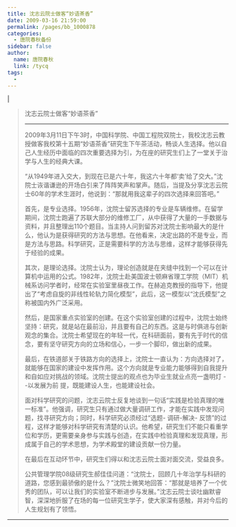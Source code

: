 ```yaml
---
title: 沈志云院士做客“妙语茶香”
date: 2009-03-16 21:59:00
permalink: /pages/bb_1000878
categories: 
  - 唐院春秋备份
sidebar: false
author: 
  name: 唐院春秋
  link: /tycq
tags: 
  - 
---
```


|

> 沈志云院士做客“妙语茶香”
>
> ****
>
>
> 2009年3月11日下午3时，中国科学院、中国工程院双院士，我校沈志云教授做客我校第十五期“妙语茶香”研究生下午茶活动，畅谈人生选择。他以自己人生经历中面临的四次重要选择为引，为在座的研究生们上了一堂关于治学与人生的经典大课。
>
>
> “从1949年进入交大，到现在已是六十年，我这六十年都‘卖’给了交大。”沈院士诙谐谦逊的开场白引来了阵阵笑声和掌声。随后，当提及分享沈志云院士60年的学术生涯时，他说到：“那就用我这辈子的四次选择来回答吧。”
>
>
> 首先，是专业选择。1956年，沈院士留苏选择的专业是车辆维修。在留学期间，沈院士跑遍了苏联大部分的维修工厂，从中获得了大量的一手数据与资料，并且整理出110个题目。当主持人问到留苏对沈院士影响最大的是什么，他认为是获得研究的方法与思想。在他看来，决定出路的不是专业，而是方法与思路。科学研究，正是需要科学的方法与思维，这样才能够获得先于经验的成果。
>
>
> 其次，是理论选择。沈院士认为，理论创造就是在夹缝中找到一个可以在计算机中运用的公式。1982年，沈院士赴美国波士顿麻省理工学院（MIT）机械系访问学者时，经常在实验室里昼夜工作。在赫追克教授的指导下，他提出了“考虑自旋的非线性轮轨力简化模型”，此后，这一模型以“沈氏模型”之称被国内外广泛采用。
>
>
> 然后，是国家重点实验室的创建。在这个实验室创建的过程中，沈院士始终坚持：研究，就是站在最前沿，并且要有自己的东西。这是与时俱进与创新观念的集合。沈院士希望现在的年轻一代，在科研面前，要有先于时代的信念，要有坚守研究方向的立场和信心，一步一个脚印，做出新的成果。
>
>
> 最后，在铁道部关于铁路方向的选择上，沈院士一直认为：方向选择对了，就能够在国家的建设中发挥作用。这个方向就是专业能力能够得到自我提升和自如应对挑战的领域。沈院士提出的观点也为毕业生就业点亮一盏明灯
> --以发展为前 提，既能建设人生，也能建设社会。
>
>
> 面对科学研究的问题，沈志云院士反复地谈到一句话“实践是检验真理的唯一标准”。他强调，研究生只有通过做大量调研工作，才能在实践中发现问题，找寻研究方向；同时，科学研究必须经过“选题-
> 调研-解决-
> 反馈”的过程，这样才能够对科学研究有清楚的认识。他希望，研究生们不能只看重学位和学历，更需要亲身参与实践与创造，在实践中检验真理和发现真理，形成属于自己的学术思想，为学术殿堂的建设贡献一份力量。
>
> 在最后在互动环节中，研究生们得以和沈志云院士面对面交流，受益良多。
>
>
> 公共管理学院08级研究生郝佳佳问道：“沈院士，回顾几十年治学与科研的道路，您感到最骄傲的是什么？”沈院士微笑地回答：“那就是培养了一个优秀的团队，可以让我们的实验室不断进步与发展。”沈志云院士谈吐幽默睿智，深深地折服了在场的每一位研究生学子，使大家深有感触，并对今后的人生规划有了领悟。  
  
---